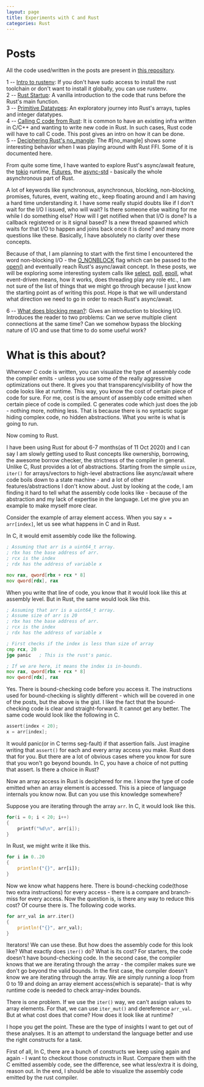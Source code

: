 ```yaml
---
layout: page
title: Experiments with C and Rust
categories: Rust
---
```


# Posts

All the code used/written in the posts are present in [this repository](https://github.com/adwait1-G/Rust-C-Experiments).

1 -- [Intro to rustenv](/rust/2020/10/11/intro-to-rustenv.html): If you don't have sudo access to install the rust toolchain or don't want to install it globally, you can use rustenv.
<br/>
2 -- [Rust Startup](/rust/2020/10/11/rust-startup.html): A vanilla introduction to the code that runs before the Rust's main function.
<br/>
3 -- [Primitive Datatypes](/rust/2020/10/25/primitive-types.html): An exploratory journey into Rust's arrays, tuples and integer datatypes. 
<br/>
4 -- [Calling C code from Rust](/rust/2020/10/31/rust-calling-c.html): It is common to have an existing infra written in C/C++ and wanting to write new code in Rust. In such cases, Rust code will have to call C code. This post gives an intro on how it can be done.
<br/>
5 -- [Deciphering Rust's no_mangle](/rust/2020/11/01/deciphering-no-mangle.html): The #[no_mangle] shows some interesting behavior when I was playing around with Rust FFI. Some of it is documented here.
<br/>

From quite some time, I have wanted to explore Rust's async/await feature, the [tokio](https://tokio.rs/) runtime, [Futures](https://docs.rs/futures/0.3.7/futures/), the [async-std](https://github.com/async-rs/async-std) - basically the whole asynchronous part of Rust.

A lot of keywords like synchronous, asynchronous, blocking, non-blocking, promises, futures, event, waiting etc., keep floating around and I am having a hard time understanding it. I have some really stupid doubts like if I don't wait for the I/O I issued, who will wait? Is there someone else waiting for me while I do something else? How will I get notified when that I/O is done? Is a callback registered or is it signal based? Is a new thread spawned which waits for that I/O to happen and joins back once it is done? and many more questions like these. Basically, I have absolutely no clarity over these concepts.

Because of that, I am planning to start with the first time I encountered the word non-blocking I/O - the [O_NONBLOCK](https://www.gnu.org/software/libc/manual/html_node/Open_002dtime-Flags.html) flag which can be passed to the [open()](https://man7.org/linux/man-pages/man2/open.2.html) and eventually reach Rust's async/await concept. In these posts, we will be exploring some interesting system calls like [select](https://man7.org/linux/man-pages/man2/select.2.html), [poll](https://man7.org/linux/man-pages/man2/poll.2.html), [epoll](https://man7.org/linux/man-pages/man7/epoll.7.html), what event-driven means, how it works, does threading play any role etc., I am not sure of the list of things that we might go through because I just know the starting point as of writing this post. Hope is that we will understand what direction we need to go in order to reach Rust's async/await.

6 -- [What does blocking mean?](/rust/2020/11/08/what-does-blocking-mean.html): Gives an introduction to blocking I/O. Introduces the reader to two problems: Can we serve multiple client connections at the same time? Can we somehow bypass the blocking nature of I/O and use that time to do some useful work?
<br/>

# What is this about?

Whenever C code is written, you can visualize the type of assembly code the compiler emits - unless you use some of the really aggressive optimizations out there. It gives you that transparency/visibility of how the code looks like at runtime. This way, you know the cost of certain piece of code for sure. For me, cost is the amount of assembly code emitted when certain piece of code is compiled. C generates code which just does the job - nothing more, nothing less. That is because there is no syntactic sugar hiding complex code, no hidden abstractions. What you write is what is going to run.

Now coming to Rust.

I have been using Rust for about 6-7 months(as of 11 Oct 2020) and I can say I am slowly getting used to Rust concepts like ownership, borrowing, the awesome borrow checker, the strictness of the compiler in general. Unlike C, Rust provides a lot of abstractions. Starting from the simple ```usize```, ```iter()``` for arrays/vectors to high-level abstractions like async/await where code boils down to a state machine - and a lot of other features/abstractions I don't know about. Just by looking at the code, I am finding it hard to tell what the assembly code looks like - because of the abstraction and my lack of expertise in the language. Let me give you an example to make myself more clear.

Consider the example of array element access. When you say ```x = arr[index]```, let us see what happens in C and in Rust.

In C, it would emit assembly code like the following.
```asm
; Assuming that arr is a uint64_t array.
; rbx has the base address of arr.
; rcx is the index
; rdx has the address of variable x

mov rax, qword[rbx + rcx * 8] 
mov qword[rdx], rax
```

When you write that line of code, you know that it would look like this at assembly level. But in Rust, the same would look like this.

```asm
; Assuming that arr is a uint64_t array.
; Assume size of arr is 20
; rbx has the base address of arr.
; rcx is the index
; rdx has the address of variable x

; First checks if the index is less than size of array
cmp rcx, 20
jge panic   ; This is the rust's panic.

; If we are here, it means the index is in-bounds.
mov rax, qword[rbx + rcx * 8]
mov qword[rdx], rax
```

Yes. There is bound-checking code before you access it.
The instructions used for bound-checking is slightly different - which will be covered in one of the posts, but the above is the gist. I like the fact that the bound-checking code is clear and straight-forward. It cannot get any better. The same code would look like the following in C.

```c
assert(index < 20);
x = arr[index];
```

It would panic(or in C terms seg-fault) if that assertion fails. Just imagine writing that ```assert()``` for each and every array access you make. Rust does that for you. But there are a lot of obvious cases where you know for sure that you won't go beyond bounds. In C, you have a choice of not putting that assert. Is there a choice in Rust?

Now an array access in Rust is deciphered for me. I know the type of code emitted when an array element is accessed. This is a piece of language internals you know now. But can you use this knowledge somewhere?

Suppose you are iterating through the array ```arr```. In C, it would look like this.
```c
for(i = 0; i < 20; i++)
{
    printf("%d\n", arr[i]);
}
```

In Rust,  we might write it like this.

```rust
for i in 0..20
{
    println!("{}", arr[i]);
}
```

Now we know what happens here. There is bound-checking code(those two extra instructions) for every access - there is a compare and branch-miss for every access. Now the question is, is there any way to reduce this cost? Of course there is. The following code works.
```rust
for arr_val in arr.iter()
{
    println!("{}", arr_val);
}
```

Iterators! We can use these. But how does the assembly code for this look like? What exactly does ```iter()``` do? What is its cost? For starters, the code doesn't have bound-checking code. In the second case, the compiler knows that we are iterating through the array - the compiler makes sure we don't go beyond the valid bounds. In the first case, the compiler doesn't know we are iterating through the array. We are simply running a loop from 0 to 19 and doing an array element access(which is separate)- that is why runtime code is needed to check array-index bounds.

There is one problem. If we use the ```iter()``` way, we can't assign values to array elements. For that, we can use ```iter_mut()``` and dereference ```arr_val```. But at what cost does that come? How does it look like at runtime?

I hope you get the point. These are the type of insights I want to get out of these analyses. It is an attempt to understand the language better and use the right constructs for a task.

First of all, In C, there are a bunch of constructs we keep using again and again - I want to checkout those constructs in Rust. Compare them with the C emitted assembly code, see the difference, see what less/extra it is doing, reason out. In the end, I should be able to visualize the assembly code emitted by the rust compiler.
